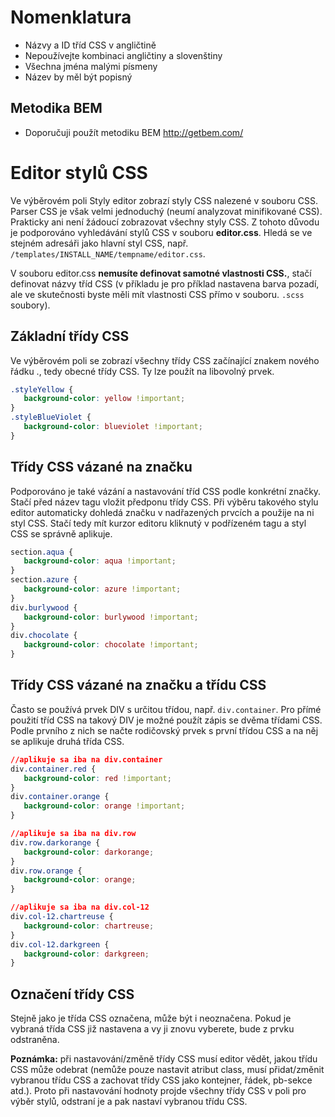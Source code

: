 # Nomenklatura

- Názvy a ID tříd CSS v angličtině
- Nepoužívejte kombinaci angličtiny a slovenštiny
- Všechna jména malými písmeny
- Název by měl být popisný

## Metodika BEM

- Doporučuji použít metodiku BEM http://getbem.com/

# Editor stylů CSS

Ve výběrovém poli Styly editor zobrazí styly CSS nalezené v souboru CSS. Parser CSS je však velmi jednoduchý (neumí analyzovat minifikované CSS). Prakticky ani není žádoucí zobrazovat všechny styly CSS. Z tohoto důvodu je podporováno vyhledávání stylů CSS v souboru **editor.css**. Hledá se ve stejném adresáři jako hlavní styl CSS, např. `/templates/INSTALL_NAME/tempname/editor.css`.

V souboru editor.css **nemusíte definovat samotné vlastnosti CSS.**, stačí definovat názvy tříd CSS (v příkladu je pro příklad nastavena barva pozadí, ale ve skutečnosti byste měli mít vlastnosti CSS přímo v souboru. `.scss` soubory).

## Základní třídy CSS

Ve výběrovém poli se zobrazí všechny třídy CSS začínající znakem nového řádku ., tedy obecné třídy CSS. Ty lze použít na libovolný prvek.

```css
.styleYellow {
   background-color: yellow !important;
}
.styleBlueViolet {
   background-color: blueviolet !important;
}
```

## Třídy CSS vázané na značku

Podporováno je také vázání a nastavování tříd CSS podle konkrétní značky. Stačí před název tagu vložit předponu třídy CSS. Při výběru takového stylu editor automaticky dohledá značku v nadřazených prvcích a použije na ni styl CSS. Stačí tedy mít kurzor editoru kliknutý v podřízeném tagu a styl CSS se správně aplikuje.

```css
section.aqua {
   background-color: aqua !important;
}
section.azure {
   background-color: azure !important;
}
div.burlywood {
   background-color: burlywood !important;
}
div.chocolate {
   background-color: chocolate !important;
}
```

## Třídy CSS vázané na značku a třídu CSS

Často se používá prvek DIV s určitou třídou, např. `div.container`. Pro přímé použití tříd CSS na takový DIV je možné použít zápis se dvěma třídami CSS. Podle prvního z nich se načte rodičovský prvek s první třídou CSS a na něj se aplikuje druhá třída CSS.

```css
//aplikuje sa iba na div.container
div.container.red {
   background-color: red !important;
}
div.container.orange {
   background-color: orange !important;
}

//aplikuje sa iba na div.row
div.row.darkorange {
   background-color: darkorange;
}
div.row.orange {
   background-color: orange;
}

//aplikuje sa iba na div.col-12
div.col-12.chartreuse {
   background-color: chartreuse;
}
div.col-12.darkgreen {
   background-color: darkgreen;
}
```

## Označení třídy CSS

Stejně jako je třída CSS označena, může být i neoznačena. Pokud je vybraná třída CSS již nastavena a vy ji znovu vyberete, bude z prvku odstraněna.

**Poznámka:** při nastavování/změně třídy CSS musí editor vědět, jakou třídu CSS může odebrat (nemůže pouze nastavit atribut class, musí přidat/změnit vybranou třídu CSS a zachovat třídy CSS jako kontejner, řádek, pb-sekce atd.). Proto při nastavování hodnoty projde všechny třídy CSS v poli pro výběr stylů, odstraní je a pak nastaví vybranou třídu CSS.
